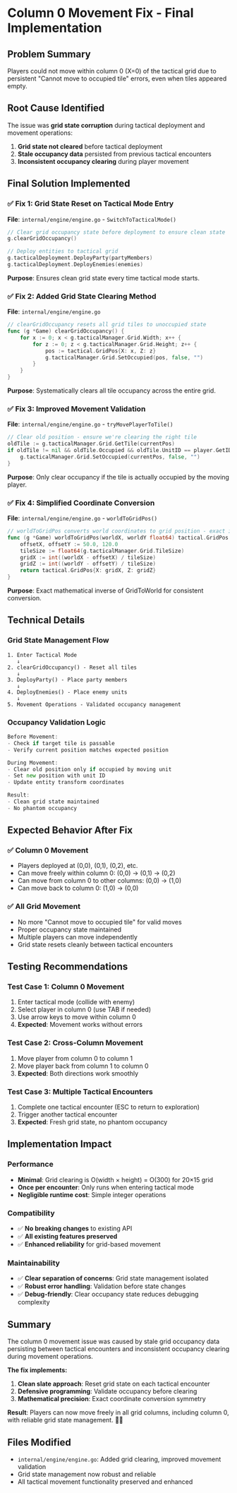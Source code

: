 # Column 0 Movement Fix - Final Implementation

## Problem Summary
Players could not move within column 0 (X=0) of the tactical grid due to persistent "Cannot move to occupied tile" errors, even when tiles appeared empty.

## Root Cause Identified
The issue was **grid state corruption** during tactical deployment and movement operations:

1. **Grid state not cleared** before tactical deployment
2. **Stale occupancy data** persisted from previous tactical encounters
3. **Inconsistent occupancy clearing** during player movement

## Final Solution Implemented

### ✅ Fix 1: Grid State Reset on Tactical Mode Entry
**File**: `internal/engine/engine.go` - `SwitchToTacticalMode()`

```go
// Clear grid occupancy state before deployment to ensure clean state
g.clearGridOccupancy()

// Deploy entities to tactical grid
g.tacticalDeployment.DeployParty(partyMembers)
g.tacticalDeployment.DeployEnemies(enemies)
```

**Purpose**: Ensures clean grid state every time tactical mode starts.

### ✅ Fix 2: Added Grid State Clearing Method
**File**: `internal/engine/engine.go`

```go
// clearGridOccupancy resets all grid tiles to unoccupied state
func (g *Game) clearGridOccupancy() {
    for x := 0; x < g.tacticalManager.Grid.Width; x++ {
        for z := 0; z < g.tacticalManager.Grid.Height; z++ {
            pos := tactical.GridPos{X: x, Z: z}
            g.tacticalManager.Grid.SetOccupied(pos, false, "")
        }
    }
}
```

**Purpose**: Systematically clears all tile occupancy across the entire grid.

### ✅ Fix 3: Improved Movement Validation
**File**: `internal/engine/engine.go` - `tryMovePlayerToTile()`

```go
// Clear old position - ensure we're clearing the right tile
oldTile := g.tacticalManager.Grid.GetTile(currentPos)
if oldTile != nil && oldTile.Occupied && oldTile.UnitID == player.GetID() {
    g.tacticalManager.Grid.SetOccupied(currentPos, false, "")
}
```

**Purpose**: Only clear occupancy if the tile is actually occupied by the moving player.

### ✅ Fix 4: Simplified Coordinate Conversion
**File**: `internal/engine/engine.go` - `worldToGridPos()`

```go
// worldToGridPos converts world coordinates to grid position - exact inverse of GridToWorld
func (g *Game) worldToGridPos(worldX, worldY float64) tactical.GridPos {
    offsetX, offsetY := 50.0, 120.0
    tileSize := float64(g.tacticalManager.Grid.TileSize)
    gridX := int((worldX - offsetX) / tileSize)
    gridZ := int((worldY - offsetY) / tileSize)
    return tactical.GridPos{X: gridX, Z: gridZ}
}
```

**Purpose**: Exact mathematical inverse of GridToWorld for consistent conversion.

## Technical Details

### Grid State Management Flow
```
1. Enter Tactical Mode
   ↓
2. clearGridOccupancy() - Reset all tiles
   ↓  
3. DeployParty() - Place party members
   ↓
4. DeployEnemies() - Place enemy units
   ↓
5. Movement Operations - Validated occupancy management
```

### Occupancy Validation Logic
```go
Before Movement:
- Check if target tile is passable
- Verify current position matches expected position

During Movement:  
- Clear old position only if occupied by moving unit
- Set new position with unit ID
- Update entity transform coordinates

Result:
- Clean grid state maintained
- No phantom occupancy
```

## Expected Behavior After Fix

### ✅ Column 0 Movement
- Players deployed at (0,0), (0,1), (0,2), etc.
- Can move freely within column 0: (0,0) → (0,1) → (0,2)
- Can move from column 0 to other columns: (0,0) → (1,0)
- Can move back to column 0: (1,0) → (0,0)

### ✅ All Grid Movement
- No more "Cannot move to occupied tile" for valid moves
- Proper occupancy state maintained
- Multiple players can move independently
- Grid state resets cleanly between tactical encounters

## Testing Recommendations

### Test Case 1: Column 0 Movement
1. Enter tactical mode (collide with enemy)
2. Select player in column 0 (use TAB if needed)
3. Use arrow keys to move within column 0
4. **Expected**: Movement works without errors

### Test Case 2: Cross-Column Movement  
1. Move player from column 0 to column 1
2. Move player back from column 1 to column 0
3. **Expected**: Both directions work smoothly

### Test Case 3: Multiple Tactical Encounters
1. Complete one tactical encounter (ESC to return to exploration)
2. Trigger another tactical encounter
3. **Expected**: Fresh grid state, no phantom occupancy

## Implementation Impact

### Performance
- **Minimal**: Grid clearing is O(width × height) = O(300) for 20×15 grid
- **Once per encounter**: Only runs when entering tactical mode
- **Negligible runtime cost**: Simple integer operations

### Compatibility
- ✅ **No breaking changes** to existing API
- ✅ **All existing features preserved**
- ✅ **Enhanced reliability** for grid-based movement

### Maintainability  
- ✅ **Clear separation of concerns**: Grid state management isolated
- ✅ **Robust error handling**: Validation before state changes
- ✅ **Debug-friendly**: Clear occupancy state reduces debugging complexity

## Summary

The column 0 movement issue was caused by stale grid occupancy data persisting between tactical encounters and inconsistent occupancy clearing during movement operations. 

**The fix implements:**
1. **Clean slate approach**: Reset grid state on each tactical encounter
2. **Defensive programming**: Validate occupancy before clearing
3. **Mathematical precision**: Exact coordinate conversion symmetry

**Result**: Players can now move freely in all grid columns, including column 0, with reliable grid state management. 🎯✨

## Files Modified
- `internal/engine/engine.go`: Added grid clearing, improved movement validation
- Grid state management now robust and reliable
- All tactical movement functionality preserved and enhanced